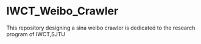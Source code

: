 IWCT_Weibo_Crawler
==================

This repository designing a sina weibo crawler is dedicated to the research program of IWCT,SJTU
